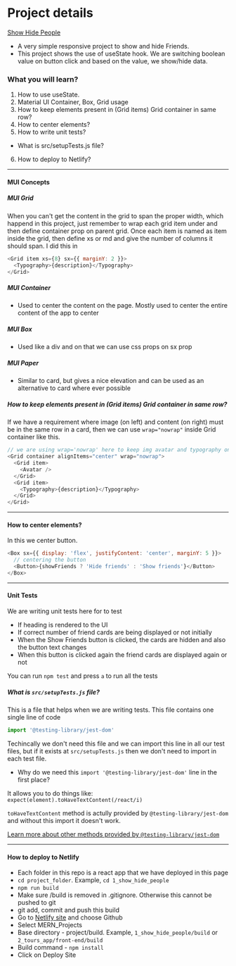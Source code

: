 # Project details

[Show Hide People](https://1-show-hide-people-app.netlify.app/)

- A very simple responsive project to show and hide Friends.
- This project shows the use of useState hook. We are switching boolean value on button click and based on the value, we show/hide data.

### What you will learn?

1. How to use useState.
2. Material UI Container, Box, Grid usage
3. How to keep elements present in (Grid items) Grid container in same row?
4. How to center elements?
5. How to write unit tests?

- What is src/setupTests.js file?

6. How to deploy to Netlify?

---

#### MUI Concepts

##### MUI Grid

When you can't get the content in the grid to span the proper width, which happend in this project, just remember to wrap each grid item under <Grid Item> and then define container prop on parent grid. Once each item is named as item inside the grid, then define xs or md and give the number of columns it should span. I did this in

```js
<Grid item xs={8} sx={{ marginY: 2 }}>
  <Typography>{description}</Typography>
</Grid>
```

##### MUI Container

- Used to center the content on the page. Mostly used to center the entire content of the app to center

##### MUI Box

- Used like a div and on that we can use css props on sx prop

##### MUI Paper

- Similar to card, but gives a nice elevation and can be used as an alternative to card where ever possible

##### How to keep elements present in (Grid items) Grid container in same row?

If we have a requirement where image (on left) and content (on right) must be in the same row in a card, then we can use `wrap="nowrap"` inside Grid container like this.

```js
// we are using wrap='nowrap' here to keep img avatar and typography on same row in all screen sizes
<Grid container alignItems="center" wrap="nowrap">
  <Grid item>
    <Avatar />
  </Grid>
  <Grid item>
    <Typography>{description}</Typography>
  </Grid>
</Grid>
```

---

#### How to center elements?

In this we center button.

```js
<Box sx={{ display: 'flex', justifyContent: 'center', marginY: 5 }}>
  // centering the button
  <Button>{showFriends ? 'Hide friends' : 'Show friends'}</Button>
</Box>
```

---

#### Unit Tests

We are writing unit tests here for to test

- If heading is rendered to the UI
- If correct number of friend cards are being displayed or not initially
- When the Show Friends button is clicked, the cards are hidden and also the button text changes
- When this button is clicked again the friend cards are displayed again or not

You can run `npm test` and press `a` to run all the tests

##### What is `src/setupTests.js` file?

This is a file that helps when we are writing tests. This file contains one single line of code

```js
import '@testing-library/jest-dom'
```

Techincally we don't need this file and we can import this line in all our test files, but if it exists at `src/setupTests.js` then we don't need to import in each test file.

- Why do we need this `import '@testing-library/jest-dom'` line in the first place?

It allows you to do things like:
`expect(element).toHaveTextContent(/react/i)`

`toHaveTextContent` method is actully provided by `@testing-library/jest-dom` and without this import it doesn't work.

[Learn more about other methods provided by `@testing-library/jest-dom`](https://github.com/testing-library/jest-dom)

---

#### How to deploy to Netlify

- Each folder in this repo is a react app that we have deployed in this page
- `cd project_folder`. Example, `cd 1_show_hide_people`
- `npm run build`
- Make sure /build is removed in .gitignore. Otherwise this cannot be pushed to git
- git add, commit and push this build
- Go to [Netlify site](https://app.netlify.com/start) and choose Github
- Select MERN_Projects
- Base directory - project/build. Example, `1_show_hide_people/build` or `2_tours_app/front-end/build`
- Build command - `npm install`
- Click on Deploy Site
